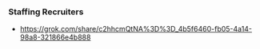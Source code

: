 ### Staffing Recruiters

- https://grok.com/share/c2hhcmQtNA%3D%3D_4b5f6460-fb05-4a14-98a8-321866e4b888
